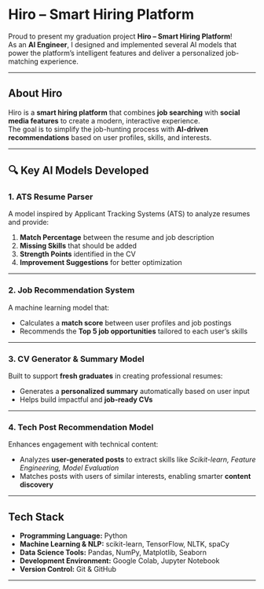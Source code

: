 # Hiro – Smart Hiring Platform

Proud to present my graduation project **Hiro – Smart Hiring Platform**!  
As an **AI Engineer**, I designed and implemented several AI models that power the platform’s intelligent features and deliver a personalized job-matching experience.

---

## About Hiro

Hiro is a **smart hiring platform** that combines **job searching** with **social media features** to create a modern, interactive experience.  
The goal is to simplify the job-hunting process with **AI-driven recommendations** based on user profiles, skills, and interests.

---

## 🔍 Key AI Models Developed

###  1. ATS Resume Parser
A model inspired by Applicant Tracking Systems (ATS) to analyze resumes and provide:
1. **Match Percentage** between the resume and job description  
2. **Missing Skills** that should be added  
3. **Strength Points** identified in the CV  
4. **Improvement Suggestions** for better optimization

---

###  2. Job Recommendation System
A machine learning model that:
- Calculates a **match score** between user profiles and job postings  
- Recommends the **Top 5 job opportunities** tailored to each user’s skills

---

###  3. CV Generator & Summary Model
Built to support **fresh graduates** in creating professional resumes:
- Generates a **personalized summary** automatically based on user input  
- Helps build impactful and **job-ready CVs**

---

###  4. Tech Post Recommendation Model
Enhances engagement with technical content:
- Analyzes **user-generated posts** to extract skills like *Scikit-learn, Feature Engineering, Model Evaluation*  
- Matches posts with users of similar interests, enabling smarter **content discovery**

---

##  Tech Stack
- **Programming Language:** Python  
- **Machine Learning & NLP:** scikit-learn, TensorFlow, NLTK, spaCy  
- **Data Science Tools:** Pandas, NumPy, Matplotlib, Seaborn  
- **Development Environment:** Google Colab, Jupyter Notebook  
- **Version Control:** Git & GitHub

---

